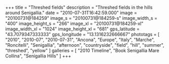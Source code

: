 +++
title = "Threshed fields"
description = "Threshed fields in the hills around Senigallia."
date = "2010-07-31T16:42:59.000"
image = "20100731@184259"
image_s = "20100731@184259-s"
image_width_s = "400"
image_height_s = "266"
image_xl = "20100731@184259-xl"
image_width_xl = "1024"
image_height_xl = "681"
gps_latitude = "43.7079347333333"
gps_longitude = "13.1316232666667"
phototags = [ "2010", "2010-07", "2010-07-31", "Ancona", "Europe", "Italy", "Marche", "Roncitelli", "Senigallia", "afternoon", "countryside", "field", "hill", "summer", "threshed", "yellow" ]
galleries = [ "2010 Timeline", "Book Senigallia Mare Collina", "Senigallia Hills" ]
+++
